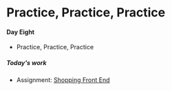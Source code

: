 # Practice, Practice, Practice

#### Day Eight

- Practice, Practice, Practice

##### Today's work

- Assignment: [Shopping Front End](/handbook/curriculum/front-end/react-ii/assignments/store-front)
